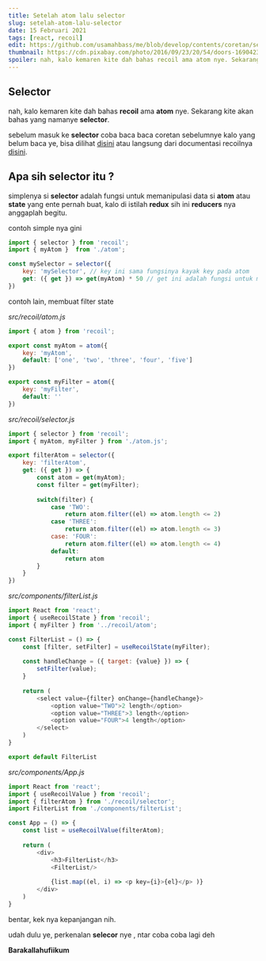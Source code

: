 ```yaml
---
title: Setelah atom lalu selector
slug: setelah-atom-lalu-selector
date: 15 Februari 2021
tags: [react, recoil]
edit: https://github.com/usamahbass/me/blob/develop/contents/coretan/setelah-atom-lalu-selector.md
thumbnail: https://cdn.pixabay.com/photo/2016/09/23/20/54/doors-1690423__340.jpg
spoiler: nah, kalo kemaren kite dah bahas recoil ama atom nye. Sekarang kite akan bahas yang namanye selector, sebelum masuk ke selector coba baca baca coretan sebelumnye...
---
```



## Selector

nah, kalo kemaren kite dah bahas **recoil** ama **atom** nye. Sekarang kite akan bahas yang namanye **selector**.

sebelum masuk ke **selector** coba baca baca coretan sebelumnye kalo yang belum baca ye, bisa dilihat [disini](https://usamahbass.vercel.app/coretan/nyoba-recoil-yuk) atau langsung dari documentasi recoilnya [disini](https://recoiljs.org).

## Apa sih selector itu ?

simplenya si **selector** adalah fungsi untuk memanipulasi data si **atom** atau **state** yang ente pernah buat, kalo di istilah **redux** sih ini **reducers** nya anggaplah begitu.

contoh simple nya gini

```js
import { selector } from 'recoil';
import { myAtom }  from './atom';

const mySelector = selector({
	key: 'mySelector', // key ini sama fungsinya kayak key pada atom
	get: ({ get }) => get(myAtom) * 50 // get ini adalah fungsi untuk mendapatkan nilai atom saat ini.
})
```
contoh lain, membuat filter state 

*src/recoil/atom.js*
```js
import { atom } from 'recoil';

export const myAtom = atom({
	key: 'myAtom',
	default: ['one', 'two', 'three', 'four', 'five']
})

export const myFilter = atom({
	key: 'myFilter',
	default: ''
})
```

*src/recoil/selector.js*

```js
import { selector } from 'recoil';
import { myAtom, myFilter } from './atom.js';

export filterAtom = selector({
	key: 'filterAtom',
	get: ({ get }) => {
		const atom = get(myAtom);
		const filter = get(myFilter);
			
		switch(filter) {
			case 'TWO':
				return atom.filter((el) => atom.length <= 2)
			case 'THREE':
				return atom.filter((el) => atom.length <= 3)
			case: 'FOUR':
				return atom.filter((el) => atom.length <= 4)
			default:
				return atom
		}
	}
}) 
```

*src/components/filterList.js*

```js
import React from 'react';
import { useRecoilState } from 'recoil';
import { myFilter } from '../recoil/atom';

const FilterList = () => {
	const [filter, setFilter] = useRecoilState(myFilter);
	
	const handleChange = ({ target: {value} }) => {
		setFilter(value);
	}
	
	return (
		<select value={filter} onChange={handleChange}>
			<option value="TWO">2 length</option>
			<option value="THREE">3 length</option>
			<option value="FOUR">4 length</option>
		</select>
	)
}

export default FilterList
```

*src/components/App.js*

```js
import React from 'react';
import { useRecoilValue } from 'recoil';
import { filterAtom } from './recoil/selector';
import FilterList from './components/filterList';

const App = () => {
	const list = useRecoilValue(filterAtom);
	
	return (
		<div>
			<h3>FilterList</h3>
			<FilterList/>
			
			{list.map((el, i) => <p key={i}>{el}</p> )}
		</div>
	)
}
```

bentar, kek nya kepanjangan nih.

udah dulu ye, perkenalan  **selecor**  nye , ntar coba coba lagi deh

**Barakallahufiikum**